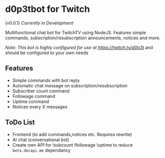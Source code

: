 # d0p3tbot for Twitch
(v0.0.1) *Currently in Development*

Multifunctional chat bot for TwitchTV using NodeJS. Features simple commands, subscription/resubscription announcements, notices and more. 

*Note: This bot is highly configured for use at https://twitch.tv/d0p3t* and should be configured to your own needs


## Features
* Simple commands with bot reply
* Automatic chat message on subscription/resubscription
* Subscriber count command
* Followage command
* Uptime command
* Notices every X messages

## ToDo List
* Frontend (to add commands,notices etc. Requires rewrite)
* AI chat (conversational bot)
* Create own API for !subcount !followage !uptime to reduce `beta.decapi.me` dependancy
